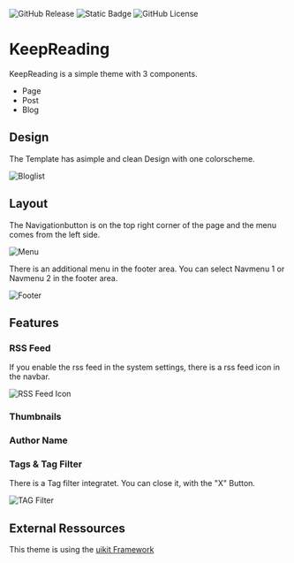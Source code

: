 ![GitHub Release](https://img.shields.io/github/v/release/cheinisch/KeepReading-Automad?style=for-the-badge&include_prereleases&display_name=release&logo=github&color=purple) ![Static Badge](https://img.shields.io/badge/Version_3.19.2-uikit?style=for-the-badge&logo=uikit&logoColor=white&label=uikit&color=blue) ![GitHub License](https://img.shields.io/github/license/cheinisch/Keepreading-Automad?style=for-the-badge)




# KeepReading

KeepReading is a simple theme with 3 components.
- Page
- Post
- Blog
  
## Design

The Template has asimple and clean Design  with one colorscheme.

![Bloglist](https://dev.heinisch-design.de/demo/shared/keepreading/bloglist.png)

## Layout

The Navigationbutton is on the top right corner of the page and the menu comes from the left side.

![Menu](https://dev.heinisch-design.de/demo/shared/keepreading/sidebar.png)

There is an additional menu in the footer area. You can select Navmenu 1 or Navmenu 2 in the footer area.

![Footer](https://dev.heinisch-design.de/demo/shared/keepreading/footermenu.png)

## Features

### RSS Feed
If you enable the rss feed in the system settings, there is a rss feed icon in the navbar.

![RSS Feed Icon](https://dev.heinisch-design.de/demo/shared/keepreading/rss.png)

### Thumbnails

### Author Name

### Tags & Tag Filter

There is a Tag filter integratet. You can close it, with the "X" Button.

![TAG Filter](https://dev.heinisch-design.de/demo/shared/keepreading/tagfilter.png)



External Ressources
---
This theme is using the [uikit Framework](https://getuikit.com)
